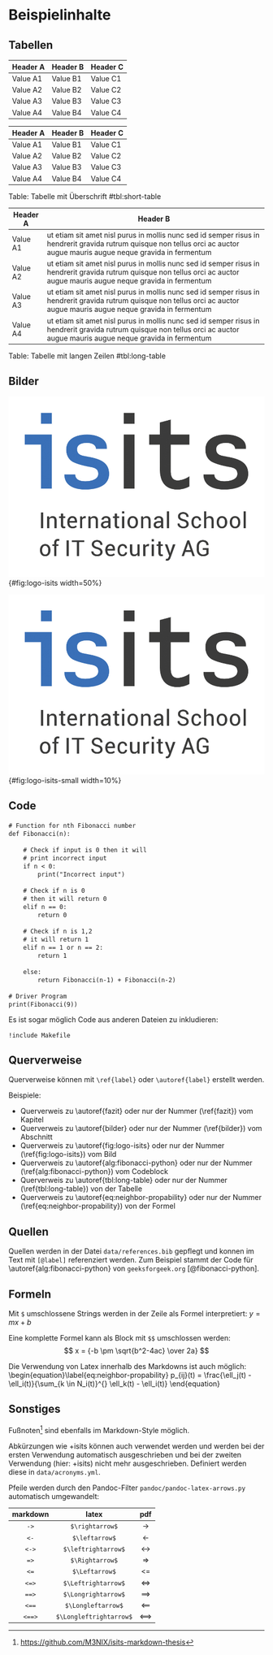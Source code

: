 # Beispielinhalte

## Tabellen

| Header A | Header B | Header C |
|----------|----------|----------|
| Value A1 | Value B1 | Value C1 |
| Value A2 | Value B2 | Value C2 |
| Value A3 | Value B3 | Value C3 |
| Value A4 | Value B4 | Value C4 |

| Header A | Header B | Header C |
|----------|----------|----------|
| Value A1 | Value B1 | Value C1 |
| Value A2 | Value B2 | Value C2 |
| Value A3 | Value B3 | Value C3 |
| Value A4 | Value B4 | Value C4 |
Table: Tabelle mit Überschrift #tbl:short-table


| Header A | Header B |
|----------|---------------------------------------------------------------------|
| Value A1 | ut etiam sit amet nisl purus in mollis nunc sed id semper risus in hendrerit gravida rutrum quisque non tellus orci ac auctor augue mauris augue neque gravida in fermentum |
| Value A2 | ut etiam sit amet nisl purus in mollis nunc sed id semper risus in hendrerit gravida rutrum quisque non tellus orci ac auctor augue mauris augue neque gravida in fermentum |
| Value A3 | ut etiam sit amet nisl purus in mollis nunc sed id semper risus in hendrerit gravida rutrum quisque non tellus orci ac auctor augue mauris augue neque gravida in fermentum |
| Value A4 | ut etiam sit amet nisl purus in mollis nunc sed id semper risus in hendrerit gravida rutrum quisque non tellus orci ac auctor augue mauris augue neque gravida in fermentum |
Table: Tabelle mit langen Zeilen #tbl:long-table

## Bilder

![Logo der International School of IT Security](./data/logo/isits-logo.jpg){#fig:logo-isits width=50%}

![Logo der International School of IT Security - klein](./data/logo/isits-logo.jpg){#fig:logo-isits-small width=10%}

## Code

```{.python caption="Fibonacci-Algorithmus in Python" label="alg:fibonacci-python"}
# Function for nth Fibonacci number
def Fibonacci(n):
   
    # Check if input is 0 then it will
    # print incorrect input
    if n < 0:
        print("Incorrect input")
 
    # Check if n is 0
    # then it will return 0
    elif n == 0:
        return 0
 
    # Check if n is 1,2
    # it will return 1
    elif n == 1 or n == 2:
        return 1
 
    else:
        return Fibonacci(n-1) + Fibonacci(n-2)
 
# Driver Program
print(Fibonacci(9))
```

Es ist sogar möglich Code aus anderen Dateien zu inkludieren:
```{caption="Makefile" label="alg:makefile"}
!include Makefile
```

## Querverweise

Querverweise können mit `\ref{label}` oder `\autoref{label}` erstellt werden.

Beispiele:

  - Querverweis zu \autoref{fazit} oder nur der Nummer (\ref{fazit}) vom Kapitel
  - Querverweis zu \autoref{bilder} oder nur der Nummer (\ref{bilder}) vom Abschnitt
  - Querverweis zu \autoref{fig:logo-isits} oder nur der Nummer (\ref{fig:logo-isits}) vom Bild
  - Querverweis zu \autoref{alg:fibonacci-python} oder nur der Nummer (\ref{alg:fibonacci-python}) vom Codeblock
  - Querverweis zu \autoref{tbl:long-table} oder nur der Nummer (\ref{tbl:long-table}) von der Tabelle
  - Querverweis zu \autoref{eq:neighbor-propability} oder nur der Nummer (\ref{eq:neighbor-propability}) von der Formel


## Quellen

Quellen werden in der Datei `data/references.bib` gepflegt und konnen im Text mit `[@label]` referenziert werden.
Zum Beispiel stammt der Code für \autoref{alg:fibonacci-python} von `geeksforgeek.org` [@fibonacci-python].


## Formeln

Mit `$` umschlossene Strings werden in der Zeile als Formel interpretiert: $y = mx +b$

Eine komplette Formel kann als Block mit `$$` umschlossen werden:
$$
x = {-b \pm \sqrt{b^2-4ac} \over 2a}
$$

Die Verwendung von Latex innerhalb des Markdowns ist auch möglich:
\begin{equation}\label{eq:neighbor-propability}
    p_{ij}(t) = \frac{\ell_j(t) - \ell_i(t)}{\sum_{k \in N_i(t)}^{} \ell_k(t) - \ell_i(t)}
\end{equation}


## Sonstiges

Fußnoten[^footnote] sind ebenfalls im Markdown-Style möglich.

Abkürzungen wie +isits können auch verwendet werden und werden bei der ersten Verwendung automatisch ausgeschrieben und bei der zweiten Verwendung (hier: +isits) nicht mehr ausgeschrieben.
Definiert werden diese in `data/acronyms.yml`.

Pfeile werden durch den Pandoc-Filter `pandoc/pandoc-latex-arrows.py` automatisch umgewandelt:

| markdown |          latex          |     pdf    |
|:--------:|:-----------------------:|:----------:|
|   `->`   |     `$\rightarrow$`     |     ->     |
|   `<-`   |     `$\leftarrow$`      |     <-     |
|  `<->`   |   `$\leftrightarrow$`   |    <->     |
|   `=>`   |     `$\Rightarrow$`     |     =>     |
|   `<=`   |     `$\Leftarrow$`      |     <=     |
|  `<=>`   |   `$\Leftrightarrow$`   |    <=>     |
|  `==>`   |   `$\Longrightarrow$`   |    ==>     |
|  `<==`   |   `$\Longleftarrow$`    |    <==     |
|  `<==>`  | `$\Longleftrightarrow$` |    <==>    |

[^footnote]: https://github.com/M3NIX/isits-markdown-thesis
